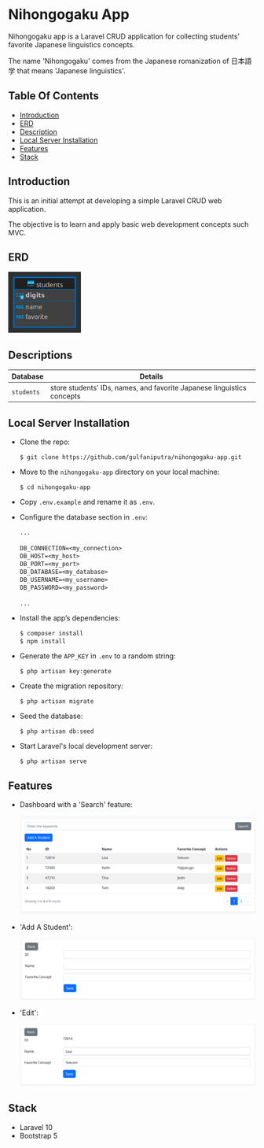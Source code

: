 # Nihongogaku App

Nihongogaku app is a Laravel CRUD application for collecting students' favorite Japanese linguistics concepts.

The name 'Nihongogaku' comes from the Japanese romanization of 日本語学 that means 'Japanese linguistics'.

## Table Of Contents

-   [Introduction](#introduction)
-   [ERD](#erd)
-   [Description](#descriptions)
-   [Local Server Installation](#local-server-installation)
-   [Features](#features)
-   [Stack](#stack)

## Introduction

This is an initial attempt at developing a simple Laravel CRUD web application.

The objective is to learn and apply basic web development concepts such MVC.

## ERD

![ERD image](public/erd.png)

## Descriptions

| **Database** | **Details**                                                            |
| ------------ | ---------------------------------------------------------------------- |
| `students`   | store students' IDs, names, and favorite Japanese linguistics concepts |

## Local Server Installation

-   Clone the repo:

    ```
    $ git clone https://github.com/gulfaniputra/nihongogaku-app.git
    ```

-   Move to the `nihongogaku-app` directory on your local machine:

    ```
    $ cd nihongogaku-app
    ```

-   Copy `.env.example` and rename it as `.env`.

-   Configure the database section in `.env`:

    ```
    ...

    DB_CONNECTION=<my_connection>
    DB_HOST=<my_host>
    DB_PORT=<my_port>
    DB_DATABASE=<my_database>
    DB_USERNAME=<my_username>
    DB_PASSWORD=<my_password>

    ...
    ```

-   Install the app’s dependencies:

    ```
    $ composer install
    $ npm install
    ```

-   Generate the `APP_KEY` in `.env` to a random string:

    ```
    $ php artisan key:generate
    ```

-   Create the migration repository:

    ```
    $ php artisan migrate
    ```

-   Seed the database:

    ```
    $ php artisan db:seed
    ```

-   Start Laravel's local development server:

    ```
    $ php artisan serve
    ```

## Features

-   Dashboard with a 'Search' feature:

    ![Dashboard screenshot](public/dashboard.png)

-   'Add A Student':

    !['Add A Student' screenshot](public/add-a-student.png)

-   'Edit':

    !['Edit' screenshot](public/edit.png)

## Stack

-   Laravel 10
-   Bootstrap 5
